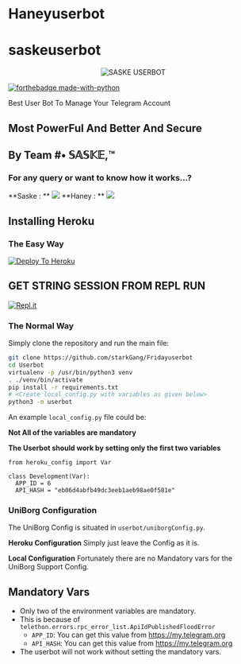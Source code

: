 # Haneyuserbot

# saskeuserbot

<p align="center">
<img src="https://telegra.ph/file/de0815276526fe546b647.jpg" alt="SASKE USERBOT">


[![forthebadge made-with-python](http://ForTheBadge.com/images/badges/made-with-python.svg)](https://www.python.org/)



Best User Bot To Manage Your Telegram Account 
## Most PowerFul And Better And Secure

## By Team #• 𝕊𝔸𝕊𝕂𝔼,™
### For any query or want to know how it works...?

**Saske : **
<a href="https://t.me/saske_89"><img src="https://img.shields.io/badge/Telegram-%20ѕᴀѕᴋᴇ ʟ̤ɾʅ丂ɹɹɹȊɹɹɹ-red.svg?logo=Telegram"></a>
**Haney : **
<a href="https://t.me/saske_89"><img src="https://img.shields.io/badge/Telegram-%20𝙷𝙰𝙽𝙴𝚈 ،💕🕸 ₎⇣-red.svg?logo=Telegram"></a>


## Installing Heroku 

### The Easy Way
[![Deploy To Heroku](https://www.herokucdn.com/deploy/button.svg)](https://heroku.com/deploy?template=https://github.com/StarkGang/fridayuserbot)

## GET STRING SESSION FROM REPL RUN 

[![Repl.it](https://img.shields.io/badge/REPL%20RUN-Run%20Online-blue.svg)](https://friday.starkgang.repl.run)

### The Normal Way

Simply clone the repository and run the main file:
```sh
git clone https://github.com/starkGang/Fridayuserbot
cd Userbot
virtualenv -p /usr/bin/python3 venv
. ./venv/bin/activate
pip install -r requirements.txt
# <Create local_config.py with variables as given below>
python3 -m userbot
```

An example `local_config.py` file could be:

**Not All of the variables are mandatory**

__The Userbot should work by setting only the first two variables__

```python3
from heroku_config import Var

class Development(Var):
  APP_ID = 6
  API_HASH = "eb06d4abfb49dc3eeb1aeb98ae0f581e"
```


### UniBorg Configuration


The UniBorg Config is situated in `userbot/uniborgConfig.py`.

**Heroku Configuration**
Simply just leave the Config as it is.

**Local Configuration**
Fortunately there are no Mandatory vars for the UniBorg Support Config.

## Mandatory Vars

- Only two of the environment variables are mandatory.
- This is because of `telethon.errors.rpc_error_list.ApiIdPublishedFloodError`
    - `APP_ID`:   You can get this value from https://my.telegram.org
    - `API_HASH`:   You can get this value from https://my.telegram.org
- The userbot will not work without setting the mandatory vars.
